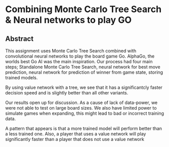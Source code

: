 # Combining Monte Carlo Tree Search & Neural networks to play GO

## Abstract

This assignment uses Monte Carlo Tree Search combined with convolutional neural networks to play the board game Go. AlphaGo, the worlds best Go AI was the main inspiration. Our process had four main steps; Standalone Monte Carlo Tree Search, neural network for best move prediction, neural network for prediction of winner from game state, storing trained models.

By using value network with a tree, we see that it has a significantcly faster decision speed and is slightly better than all other variants.

Our results open up for discussion. As a cause of lack of data-power, we were not able to test on large board sizes. We also have limited power to simulate games when expanding, this might lead to bad or incorrect training data.

A pattern that appears is that a more trained model will perform better than a less trained one. Also, a player that uses a value network will play significantly faster than a player that does not use a value network
